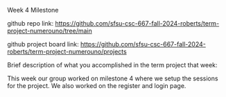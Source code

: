 Week 4 Milestone

github repo link:
https://github.com/sfsu-csc-667-fall-2024-roberts/term-project-numerouno/tree/main

github project board link:
https://github.com/sfsu-csc-667-fall-2024-roberts/term-project-numerouno/projects



Brief description of what you accomplished in the term project that week:

This week our group worked on milestone 4 where we setup the sessions for the project. We also worked on the register and login page.